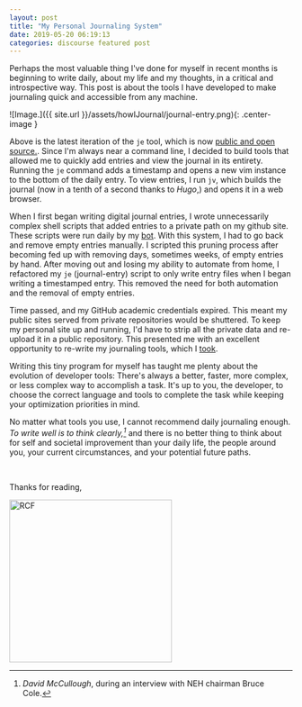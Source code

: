 ```yaml
---
layout: post
title: "My Personal Journaling System"
date: 2019-05-20 06:19:13
categories: discourse featured post
---
```


Perhaps the most valuable thing I've done for myself in recent months is beginning to write daily, about my life and my thoughts, in a critical and introspective way. This post is about the tools I have developed to make journaling quick and accessible from any machine.

![Image.]({{ site.url }}/assets/howIJournal/journal-entry.png){: .center-image }

Above is the latest iteration of the `je` tool, which is now [public and open source.](https://github.com/RyanFleck/Journal). Since I'm always near a command line, I decided to build tools that allowed me to quickly add entries and view the journal in its entirety. Running the `je` command adds a timestamp and opens a new vim instance to the bottom of the daily entry. To view entries, I run `jv`, which builds the journal (now in a tenth of a second thanks to *Hugo*,) and opens it in a web browser.

When I first began writing digital journal entries, I wrote unnecessarily complex shell scripts that added entries to a private path on my github site. These scripts were run daily by my [bot](https://github.com/RCF-LAB-BOT). With this system, I had to go back and remove empty entries manually. I scripted this pruning process after becoming fed up with removing days, sometimes weeks, of empty entries by hand. After moving out and losing my ability to automate from home, I refactored my `je` (journal-entry) script to only write entry files when I began writing a timestamped entry. This removed the need for both automation and the removal of empty entries.

Time passed, and my GitHub academic credentials expired. This meant my public sites served from private repositories would be shuttered. To keep my personal site up and running, I'd have to strip all the private data and re-upload it in a public repository. This presented me with an excellent opportunity to re-write my journaling tools, which I [took](https://github.com/RyanFleck/Journal).

Writing this tiny program for myself has taught me plenty about the evolution of developer tools: There's always a better, faster, more complex, or less complex way to accomplish a task. It's up to you, the developer, to choose the correct language and tools to complete the task while keeping your optimization priorities in mind.

No matter what tools you use, I cannot recommend daily journaling enough. *To write well is to think clearly,[^1]* and there is no better thing to think about for self and societal improvement than your daily life, the people around you, your current circumstances, and your potential future paths.

[^1]: *David McCullough*, during an interview with NEH chairman Bruce Cole. 

<br />

Thanks for reading,

<img src="{{ site.url }}/assets/art/s.png" alt="RCF" style="border-radius:0; width: 289px;"/>

<br />

